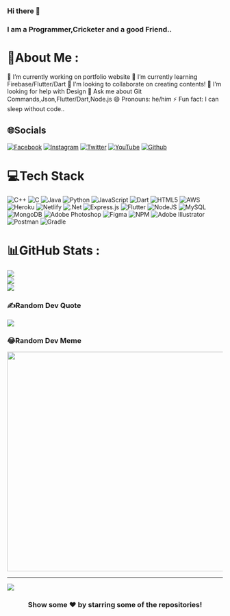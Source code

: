 ### Hi there 👋
### I am a Programmer,Cricketer and a good Friend..


# 💫About Me :
🔭 I’m currently working on portfolio website
🌱 I’m currently learning Firebase/Flutter/Dart
👯 I’m looking to collaborate on creating contents!
🤔 I’m looking for help with Design
💬 Ask me about Git Commands,Json,Flutter/Dart,Node.js
😄 Pronouns: he/him
⚡ Fun fact: I can sleep without code..

## 🌐Socials
[![Facebook](https://img.shields.io/badge/Facebook-%231877F2.svg?logo=Facebook&logoColor=white)](https://facebook.com/hamzatariquearain1) [![Instagram](https://img.shields.io/badge/Instagram-%23E4405F.svg?logo=Instagram&logoColor=white)](https://instagram.com/hamza.arainpak) [![Twitter](https://img.shields.io/badge/Twitter-%231DA1F2.svg?logo=Twitter&logoColor=white)](https://twitter.com/HamzaTarique) [![YouTube](https://img.shields.io/badge/YouTube-%23FF0000.svg?logo=YouTube&logoColor=white)](https://youtube.com/c/UCYVmVG1YppIn-L3FQ_DQtHw) [![Github](https://img.shields.io/badge/Github-%23161b24.svg?logo=Github&logoColor=white)](https://github.com/Mehar-IT)

# 💻Tech Stack
![C++](https://img.shields.io/badge/c++-%2300599C.svg?style=for-the-badge&logo=c%2B%2B&logoColor=white) ![C](https://img.shields.io/badge/c-%2300599C.svg?style=for-the-badge&logo=c&logoColor=white) ![Java](https://img.shields.io/badge/java-%23ED8B00.svg?style=for-the-badge&logo=java&logoColor=white) ![Python](https://img.shields.io/badge/python-3670A0?style=for-the-badge&logo=python&logoColor=ffdd54) ![JavaScript](https://img.shields.io/badge/javascript-%23323330.svg?style=for-the-badge&logo=javascript&logoColor=%23F7DF1E) ![Dart](https://img.shields.io/badge/dart-%230175C2.svg?style=for-the-badge&logo=dart&logoColor=white) ![HTML5](https://img.shields.io/badge/html5-%23E34F26.svg?style=for-the-badge&logo=html5&logoColor=white) ![AWS](https://img.shields.io/badge/AWS-%23FF9900.svg?style=for-the-badge&logo=amazon-aws&logoColor=white) ![Heroku](https://img.shields.io/badge/heroku-%23430098.svg?style=for-the-badge&logo=heroku&logoColor=white) ![Netlify](https://img.shields.io/badge/netlify-%23000000.svg?style=for-the-badge&logo=netlify&logoColor=#00C7B7) ![.Net](https://img.shields.io/badge/.NET-5C2D91?style=for-the-badge&logo=.net&logoColor=white) ![Express.js](https://img.shields.io/badge/express.js-%23404d59.svg?style=for-the-badge&logo=express&logoColor=%2361DAFB) ![Flutter](https://img.shields.io/badge/Flutter-%2302569B.svg?style=for-the-badge&logo=Flutter&logoColor=white) ![NodeJS](https://img.shields.io/badge/node.js-6DA55F?style=for-the-badge&logo=node.js&logoColor=white) ![MySQL](https://img.shields.io/badge/mysql-%2300f.svg?style=for-the-badge&logo=mysql&logoColor=white) ![MongoDB](https://img.shields.io/badge/MongoDB-%234ea94b.svg?style=for-the-badge&logo=mongodb&logoColor=white) ![Adobe Photoshop](https://img.shields.io/badge/adobephotoshop-%2331A8FF.svg?style=for-the-badge&logo=adobephotoshop&logoColor=white) 	![Figma](https://img.shields.io/badge/figma-%23F24E1E.svg?style=for-the-badge&logo=figma&logoColor=white) ![NPM](https://img.shields.io/badge/NPM-%23000000.svg?style=for-the-badge&logo=npm&logoColor=white) ![Adobe Illustrator](https://img.shields.io/badge/adobeillustrator-%23FF9A00.svg?style=for-the-badge&logo=adobeillustrator&logoColor=white) ![Postman](https://img.shields.io/badge/Postman-FF6C37?style=for-the-badge&logo=postman&logoColor=white) ![Gradle](https://img.shields.io/badge/Gradle-02303A.svg?style=for-the-badge&logo=Gradle&logoColor=white)
# 📊GitHub Stats :
![](https://github-readme-stats.vercel.app/api?username=Mehar-IT&theme=radical&hide_border=false&include_all_commits=false&count_private=false)<br/>
![](https://github-readme-streak-stats.herokuapp.com/?user=Mehar-IT&theme=radical&hide_border=false)<br/>
![](https://github-readme-stats.vercel.app/api/top-langs/?username=Mehar-IT&theme=radical&hide_border=false&include_all_commits=false&count_private=false&layout=compact)

### ✍️Random Dev Quote
![](https://quotes-github-readme.vercel.app/api?type=horizontal&theme=radical)

### 😂Random Dev Meme
<img src="https://random-memer.herokuapp.com/" width="512px"/>

---
[![](https://visitcount.itsvg.in/api?id=Mehar-IT&icon=0&color=11)](https://visitcount.itsvg.in)  

<div align="center">

### Show some ❤️ by starring some of the repositories!

</div>

